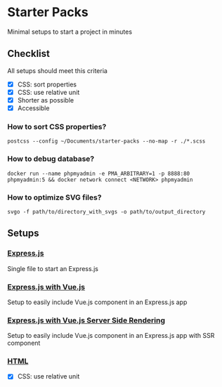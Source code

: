 # Starter Packs
Minimal setups to start a project in minutes
## Checklist
All setups should meet this criteria
- [x] CSS: sort properties
- [x] CSS: use relative unit
- [x] Shorter as possible
- [x] Accessible

### How to sort CSS properties?

`postcss --config ~/Documents/starter-packs --no-map -r ./*.scss`

### How to debug database?

`docker run --name phpmyadmin -e PMA_ARBITRARY=1 -p 8888:80 phpmyadmin:5 && docker network connect <NETWORK> phpmyadmin`

### How to optimize SVG files?

`svgo -f path/to/directory_with_svgs -o path/to/output_directory`

## Setups
### [Express.js](https://github.com/quentinburgniard/starter-packs/tree/main/express)
Single file to start an Express.js
### [Express.js with Vue.js](https://github.com/quentinburgniard/starter-packs/tree/main/express-vue)
Setup to easily include Vue.js component in an Express.js app
### [Express.js with Vue.js Server Side Rendering](https://github.com/quentinburgniard/starter-packs/tree/main/express-vue-hydration)
Setup to easily include Vue.js component in an Express.js app with SSR component
### [HTML](https://github.com/quentinburgniard/starter-packs/tree/main/html)
- [x] CSS: use relative unit